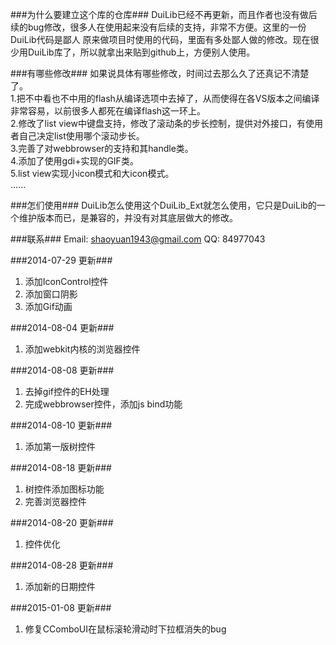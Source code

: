 ###为什么要建立这个库的仓库###
DuiLib已经不再更新，而且作者也没有做后续的bug修改，很多人在使用起来没有后续的支持，非常不方便。这里的一份DuiLib代码是鄙人
原来做项目时使用的代码，里面有多处鄙人做的修改。现在很少用DuiLib库了，所以就拿出来贴到github上，方便别人使用。

###有哪些修改###
如果说具体有哪些修改，时间过去那么久了还真记不清楚了。  
1.把不中看也不中用的flash从编译选项中去掉了，从而使得在各VS版本之间编译非常容易，以前很多人都死在编译flash这一环上。  
2.修改了list view中键盘支持，修改了滚动条的步长控制，提供对外接口，有使用者自己决定list使用哪个滚动步长。  
3.完善了对webbrowser的支持和其handle类。  
4.添加了使用gdi+实现的GIF类。  
5.list view实现小icon模式和大icon模式。  
......

###怎们使用###
DuiLib怎么使用这个DuiLib_Ext就怎么使用，它只是DuiLib的一个维护版本而已，是兼容的，并没有对其底层做大的修改。  

###联系###
Email: shaoyuan1943@gmail.com
QQ: 84977043

###2014-07-29 更新###
1. 添加IconControl控件
2. 添加窗口阴影
3. 添加Gif动画  

###2014-08-04 更新###
1. 添加webkit内核的浏览器控件  

###2014-08-08 更新###
1. 去掉gif控件的EH处理  
2. 完成webbrowser控件，添加js bind功能  

###2014-08-10 更新###
1. 添加第一版树控件  

###2014-08-18 更新###
1. 树控件添加图标功能
2. 完善浏览器控件  

###2014-08-20 更新###
1. 控件优化  

###2014-08-28 更新###
1. 添加新的日期控件  

###2015-01-08 更新###
1. 修复CComboUI在鼠标滚轮滑动时下拉框消失的bug  
